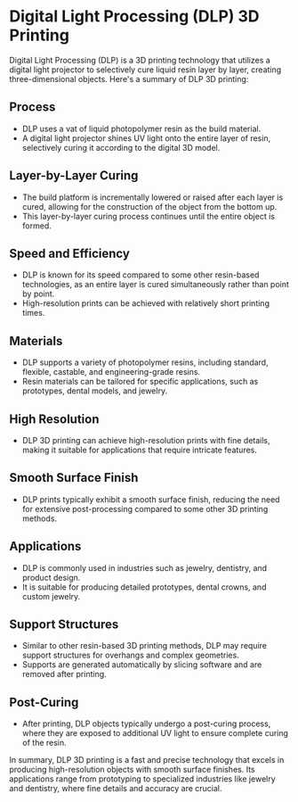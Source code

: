 # Digital Light Processing (DLP) 3D Printing

Digital Light Processing (DLP) is a 3D printing technology that utilizes a digital light projector to selectively cure liquid resin layer by layer, creating three-dimensional objects. Here's a summary of DLP 3D printing:

## Process

- DLP uses a vat of liquid photopolymer resin as the build material.
- A digital light projector shines UV light onto the entire layer of resin, selectively curing it according to the digital 3D model.

## Layer-by-Layer Curing

- The build platform is incrementally lowered or raised after each layer is cured, allowing for the construction of the object from the bottom up.
- This layer-by-layer curing process continues until the entire object is formed.

## Speed and Efficiency

- DLP is known for its speed compared to some other resin-based technologies, as an entire layer is cured simultaneously rather than point by point.
- High-resolution prints can be achieved with relatively short printing times.

## Materials

- DLP supports a variety of photopolymer resins, including standard, flexible, castable, and engineering-grade resins.
- Resin materials can be tailored for specific applications, such as prototypes, dental models, and jewelry.

## High Resolution

- DLP 3D printing can achieve high-resolution prints with fine details, making it suitable for applications that require intricate features.

## Smooth Surface Finish

- DLP prints typically exhibit a smooth surface finish, reducing the need for extensive post-processing compared to some other 3D printing methods.

## Applications

- DLP is commonly used in industries such as jewelry, dentistry, and product design.
- It is suitable for producing detailed prototypes, dental crowns, and custom jewelry.

## Support Structures

- Similar to other resin-based 3D printing methods, DLP may require support structures for overhangs and complex geometries.
- Supports are generated automatically by slicing software and are removed after printing.

## Post-Curing

- After printing, DLP objects typically undergo a post-curing process, where they are exposed to additional UV light to ensure complete curing of the resin.

In summary, DLP 3D printing is a fast and precise technology that excels in producing high-resolution objects with smooth surface finishes. Its applications range from prototyping to specialized industries like jewelry and dentistry, where fine details and accuracy are crucial.
